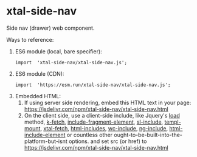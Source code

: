 # xtal-side-nav

Side nav (drawer) web component.

Ways to reference:

1.  ES6 module (local, bare specifier):
    ```
    import  'xtal-side-nav/xtal-side-nav.js';
    ```
2.  ES6 module (CDN):
    ```
    import  'https://esm.run/xtal-side-nav/xtal-side-nav.js';
    ```
3.  Embedded HTML:
      1.  If using server side rendering, embed this HTML text in your page:  https://jsdelivr.com/npm/xtal-side-nav/xtal-side-nav.html
      2.  On the client side, use a client-side include, like Jquery's [load](https://api.jquery.com/load/) method, [k-fetch](https://github.com/bahrus/k-fetch), [include-fragment-element](https://github.com/github/include-fragment-element), [sl-include](https://shoelace.style/components/include), [templ-mount](https://github.com/bahrus/templ-mount), [xtal-fetch](https://github.com/bahrus/xtal-fetch), [html-includes](https://www.filamentgroup.com/lab/), [wc-include](https://www.npmjs.com/package/@vanillawc/wc-include), [ng-include](https://www.w3schools.com/angular/ng_ng-include.asp), [html-include-element](https://www.npmjs.com/package/html-include-element) or countless other ought-to-be-built-into-the-platform-but-isnt options. and set src (or href) to https://jsdelivr.com/npm/xtal-side-nav/xtal-side-nav.html

<!-- https://codepen.io/bahrus/pen/yLzPZRN -->
